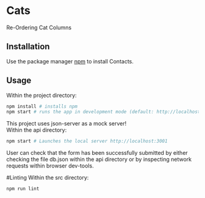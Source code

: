 # Cats

Re-Ordering Cat Columns

## Installation

Use the package manager [npm](https://www.npmjs.com/get-npm) to install Contacts.

## Usage

Within the project directory:
```python
npm install # installs npm
npm start # runs the app in development mode (default: http://localhost:3000)
```

This project uses json-server as a mock server! <br/>
Within the api directory:
```python
npm start # Launches the local server http://localhost:3001
```

User can check that the form has been successfully submitted by either checking the file db.json within the api directory or by inspecting network requests within browser dev-tools.

#Linting
Within the src directory:
```python
npm run lint
```